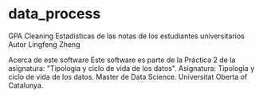 # data_process
GPA Cleaning
Estadisticas de las notas de los estudiantes universitarios
Autor
Lingfeng Zheng

Acerca de este software
Este software es parte de la Práctica 2 de la asignatura: "Tipologia y ciclo de vida de los datos".
Asignatura: Tipologia y ciclo de vida de los datos.
Master de Data Science.
Universitat Oberta of Catalunya.
